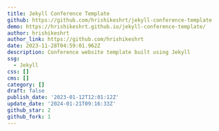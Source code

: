 ```yaml
---
title: Jekyll Conference Template
github: https://github.com/hrishikeshrt/jekyll-conference-template
demo: https://hrishikeshrt.github.io/jekyll-conference-template/
author: hrishikeshrt
author_link: https://github.com/hrishikeshrt
date: 2023-11-28T04:59:01.962Z
description: Conference website template built using Jekyll
ssg:
  - Jekyll
css: []
cms: []
category: []
draft: false
publish_date: '2023-01-12T12:01:12Z'
update_date: '2024-01-21T09:16:33Z'
github_star: 2
github_fork: 1
---
```

